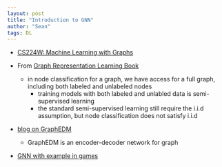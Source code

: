 ```yaml
---
layout: post
title: "Introduction to GNN"
author: "Sean"
tags: DL
---
```


- [CS224W: Machine Learning with Graphs](https://web.stanford.edu/class/cs224w/)

- From [Graph Representation Learning Book](https://www.cs.mcgill.ca/~wlh/grl_book/)
   - in node classification for a graph, we have access for a full graph, including both labeled and unlabeled nodes 
      - training models with both labeled and unlabled data is semi-supervised learning 
      - the standard semi-supervised learning still require the i.i.d assumption, but node classification does not satisfy i.i.d  

- [blog on GraphEDM](https://towardsdatascience.com/graph-representation-learning-the-encoder-decoder-model-part-2-ed8b505af447)
   - GraphEDM is an encoder-decoder network for graph 

- [GNN with example in games](https://www.bilibili.com/video/BV1K5411H7EQ?p=4&share_source=copy_web)
